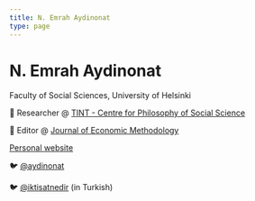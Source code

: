 ```yaml
---
title: N. Emrah Aydinonat
type: page
---
```


# N. Emrah Aydinonat
Faculty of Social Sciences, University of Helsinki

🥼 Researcher @ [TINT - Centre for Philosophy of Social Science](http://tint.helsinki.fi/)

📘 Editor @ [Journal of Economic Methodology](https://www.tandfonline.com/toc/rjec20/current)

[Personal website](http://aydinonat.github.io/academic)

🐦 [@aydinonat](https://twitter.com/aydinonat) 

🐦 [@iktisatnedir](https://twitter.com/iktisatnedir) (in Turkish)
